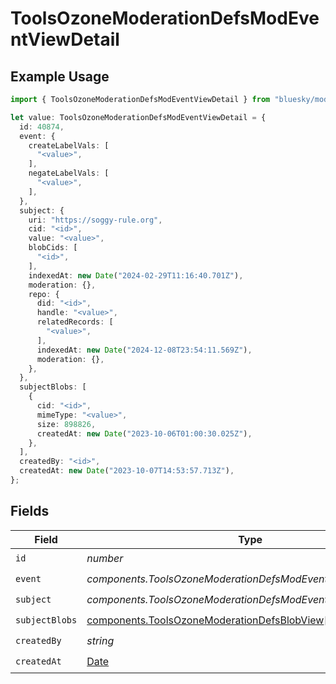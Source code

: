 # ToolsOzoneModerationDefsModEventViewDetail

## Example Usage

```typescript
import { ToolsOzoneModerationDefsModEventViewDetail } from "bluesky/models/components";

let value: ToolsOzoneModerationDefsModEventViewDetail = {
  id: 40874,
  event: {
    createLabelVals: [
      "<value>",
    ],
    negateLabelVals: [
      "<value>",
    ],
  },
  subject: {
    uri: "https://soggy-rule.org",
    cid: "<id>",
    value: "<value>",
    blobCids: [
      "<id>",
    ],
    indexedAt: new Date("2024-02-29T11:16:40.701Z"),
    moderation: {},
    repo: {
      did: "<id>",
      handle: "<value>",
      relatedRecords: [
        "<value>",
      ],
      indexedAt: new Date("2024-12-08T23:54:11.569Z"),
      moderation: {},
    },
  },
  subjectBlobs: [
    {
      cid: "<id>",
      mimeType: "<value>",
      size: 898826,
      createdAt: new Date("2023-10-06T01:00:30.025Z"),
    },
  ],
  createdBy: "<id>",
  createdAt: new Date("2023-10-07T14:53:57.713Z"),
};
```

## Fields

| Field                                                                                                        | Type                                                                                                         | Required                                                                                                     | Description                                                                                                  |
| ------------------------------------------------------------------------------------------------------------ | ------------------------------------------------------------------------------------------------------------ | ------------------------------------------------------------------------------------------------------------ | ------------------------------------------------------------------------------------------------------------ |
| `id`                                                                                                         | *number*                                                                                                     | :heavy_check_mark:                                                                                           | N/A                                                                                                          |
| `event`                                                                                                      | *components.ToolsOzoneModerationDefsModEventViewDetailEvent*                                                 | :heavy_check_mark:                                                                                           | N/A                                                                                                          |
| `subject`                                                                                                    | *components.ToolsOzoneModerationDefsModEventViewDetailSubject*                                               | :heavy_check_mark:                                                                                           | N/A                                                                                                          |
| `subjectBlobs`                                                                                               | [components.ToolsOzoneModerationDefsBlobView](../../models/components/toolsozonemoderationdefsblobview.md)[] | :heavy_check_mark:                                                                                           | N/A                                                                                                          |
| `createdBy`                                                                                                  | *string*                                                                                                     | :heavy_check_mark:                                                                                           | N/A                                                                                                          |
| `createdAt`                                                                                                  | [Date](https://developer.mozilla.org/en-US/docs/Web/JavaScript/Reference/Global_Objects/Date)                | :heavy_check_mark:                                                                                           | N/A                                                                                                          |